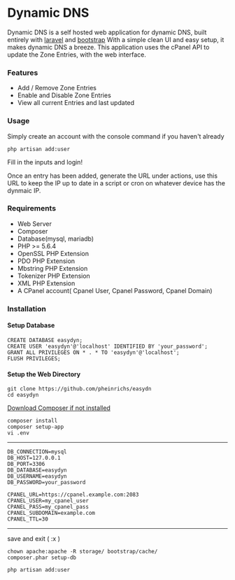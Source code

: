 # Dynamic DNS
Dynamic DNS is a self hosted web application for dynamic DNS, built entirely with [laravel](https://laravel.com/) and [bootstrap](https://getbootstrap.com/)
With a simple clean UI and easy setup, it makes dynamic DNS a breeze. This application uses the cPanel API to update the Zone Entries, with the web interface.

### Features
- Add / Remove Zone Entries
- Enable and Disable Zone Entries
- View all current Entries and last updated

### Usage
Simply create an account with the console command if you haven't already
```
php artisan add:user
```
Fill in the inputs and login!

Once an entry has been added, generate the URL under actions, use this URL to keep the IP up to date in a script or cron on whatever device has the dynmaic IP.


### Requirements
- Web Server
- Composer
- Database(mysql, mariadb)
- PHP >= 5.6.4
- OpenSSL PHP Extension
- PDO PHP Extension
- Mbstring PHP Extension
- Tokenizer PHP Extension
- XML PHP Extension
- A CPanel account( Cpanel User, Cpanel Password, Cpanel Domain)


### Installation

#### Setup Database
```
CREATE DATABASE easydyn;
CREATE USER 'easydyn'@'localhost' IDENTIFIED BY 'your_password';
GRANT ALL PRIVILEGES ON * . * TO 'easydyn'@'localhost';
FLUSH PRIVILEGES;
```

#### Setup the Web Directory
```
git clone https://github.com/pheinrichs/easydn
cd easydyn
```
[Download Composer if not installed](https://getcomposer.org/download/)
```
composer install
composer setup-app
vi .env
```
-------------
```
DB_CONNECTION=mysql
DB_HOST=127.0.0.1
DB_PORT=3306
DB_DATABASE=easydyn
DB_USERNAME=easydyn
DB_PASSWORD=your_password

CPANEL_URL=https://cpanel.example.com:2083
CPANEL_USER=my_cpanel_user
CPANEL_PASS=my_cpanel_pass
CPANEL_SUBDOMAIN=example.com
CPANEL_TTL=30
```
-------------
save and exit ( :x )

```
chown apache:apache -R storage/ bootstrap/cache/
composer.phar setup-db

php artisan add:user
```

